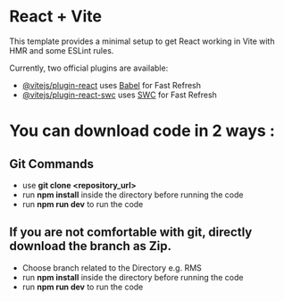 # React + Vite

This template provides a minimal setup to get React working in Vite with HMR and some ESLint rules.

Currently, two official plugins are available:

- [@vitejs/plugin-react](https://github.com/vitejs/vite-plugin-react/blob/main/packages/plugin-react/README.md) uses [Babel](https://babeljs.io/) for Fast Refresh
- [@vitejs/plugin-react-swc](https://github.com/vitejs/vite-plugin-react-swc) uses [SWC](https://swc.rs/) for Fast Refresh

# You can download code in 2 ways :
## Git Commands
- use **git clone <repository_url>**
- run **npm install** inside the directory before running the code
- run **npm run dev** to run the code

## If you are not comfortable with git, directly download the branch as Zip.
- Choose branch related to the Directory e.g. RMS
- run **npm install** inside the directory before running the code
- run **npm run dev** to run the code
